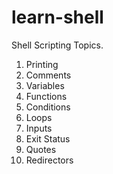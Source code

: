 # learn-shell

Shell Scripting Topics.


1. Printing
2. Comments
3. Variables
4. Functions
5. Conditions
6. Loops
7. Inputs
8. Exit Status
9. Quotes
10. Redirectors
